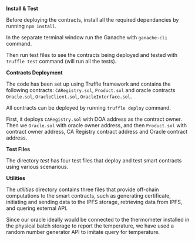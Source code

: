 **Install & Test**

Before deploying the contracts, install all the required dependancies by 
running ```npm install```.   

In the separate terminal window run the Ganache with ```ganache-cli``` command.  

Then run test files to see the contracts being deployed and tested with 
```truffle test``` command (will run all the tests). 


**Contracts Deployment**

The code has been set up using Truffle framework and contains the following contracts:
```CARegistry.sol```, ```Product.sol``` and oracle contracts ```Oracle.sol```, 
```OracleClient.sol```, ```OracleInterface.sol```.  

All contracts can be deployed by running ```truffle deploy``` command.  

First, it deploys ```CARegistry.sol``` with DOA address as the contract owner. Then 
we ```Oracle.sol``` with oracle owner address, and then ```Product.sol``` with 
contract owner address, CA Registry contract address and Oracle contract address.  


**Test Files** 

The directory *test* has four test files that deploy and test smart contracts
using various scenarious. 


**Utilities**

The *utilities* directory contains three files that provide off-chain computations
to the smart contracts, such as generating certificate, initiating and sending data
to the IPFS storage, retrieving data from IPFS, and quering external API.  

Since our oracle ideally would be connected to the thermometer installed in the 
physical batch storage to report the temperature, we have used a random number generator 
API to imitate query for temperature.  
